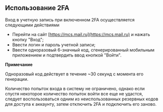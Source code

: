 ## Использование 2FA

Вход в учетную запись при включенном 2FA осуществляется следующими действиями

- Перейти на сайт [https://mcs.mail.ru](https://mcs.mail.ru) и нажать кнопку "Вход";
- Ввести логин и пароль учетной записи;
- Ввести одноразовый 6-значный код, сгенерированный мобильным приложением и подтвердить ввод кнопкой "Войти".

**Примечание**

Одноразовый код действует в течение ~30 секунд с момента его генерации.

Количество попыток входа в систему не ограничено, однако если спустя некоторое количество попыток войти все еще не удастся, следует воспользоваться одним из неиспользованных резервных кодов для доступа к аккаунту, затем отключить 2FA и подключить его заново.
